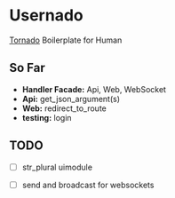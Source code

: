 # Usernado
[Tornado](https://www.tornadoweb.org/en/stable/) Boilerplate for Human 


## So Far

* **Handler Facade:** Api, Web, WebSocket
* **Api:** get_json_argument(s)
* **Web:** redirect_to_route
* **testing:** login

## TODO
- [ ] str_plural uimodule
- [ ] send and broadcast for websockets

